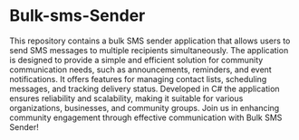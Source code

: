 # Bulk-sms-Sender
This repository contains a bulk SMS sender application that allows users to send SMS messages to multiple recipients simultaneously. The application is designed to provide a simple and efficient solution for community communication needs, such as announcements, reminders, and event notifications. It offers features for managing contact lists, scheduling messages, and tracking delivery status. Developed in C# the application ensures reliability and scalability, making it suitable for various organizations, businesses, and community groups. Join us in enhancing community engagement through effective communication with Bulk SMS Sender!
